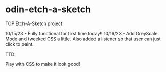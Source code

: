# odin-etch-a-sketch
TOP Etch-A-Sketch project


10/15/23 - Fully functional for first time today!!
10/16/23 - Add GreyScale Mode and tweeked CSS a little. Also added a listener so that user can just click to paint.

TTD:

Play with CSS to make it look good!
